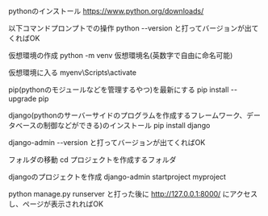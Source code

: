 pythonのインストール
https://www.python.org/downloads/

以下コマンドプロンプトでの操作
python --version
と打ってバージョンが出てくればOK

仮想環境の作成
python -m venv 仮想環境名(英数字で自由に命名可能)

仮想環境に入る
myenv\Scripts\activate

pip(pythonのモジュールなどを管理するやつ)を最新にする
pip install --upgrade pip

django(pythonのサーバーサイドのプログラムを作成するフレームワーク、データベースの制御などができる)のインストール
pip install django

django-admin --version
と打ってバージョンが出てくればOK

フォルダの移動
cd プロジェクトを作成するフォルダ

djangoのプロジェクトを作成
django-admin startproject myproject

python manage.py runserver
と打った後に
http://127.0.0.1:8000/
にアクセスし、ページが表示されればOK
